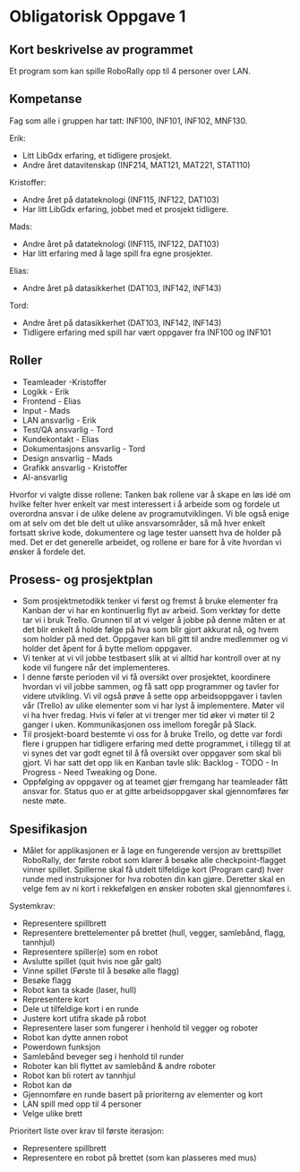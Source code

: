 # Obligatorisk Oppgave 1

## Kort beskrivelse av programmet
Et program som kan spille RoboRally opp til 4 personer over LAN.

## Kompetanse
Fag som alle i gruppen har tatt:
INF100, INF101, INF102, MNF130.

Erik:
*  Litt LibGdx erfaring, et tidligere prosjekt.
*  Andre året datavitenskap (INF214, MAT121, MAT221, STAT110)

Kristoffer:
*  Andre året på datateknologi (INF115, INF122, DAT103)
*  Har litt LibGdx erfaring, jobbet med et prosjekt tidligere.

Mads:
*  Andre året på datateknologi (INF115, INF122, DAT103)
*  Har litt erfaring med å lage spill fra egne prosjekter.

Elias:
*  Andre året på datasikkerhet (DAT103, INF142, INF143)

Tord:
*  Andre året på datasikkerhet (DAT103, INF142, INF143)
*  Tidligere erfaring med spill har vært oppgaver fra INF100 og INF101


## Roller
*  Teamleader -Kristoffer
*  Logikk - Erik
*  Frontend - Elias
*  Input - Mads
*  LAN ansvarlig - Erik
*  Test/QA ansvarlig - Tord
*  Kundekontakt - Elias
*  Dokumentasjons ansvarlig - Tord
*  Design ansvarlig - Mads
*  Grafikk ansvarlig - Kristoffer
*  AI-ansvarlig

Hvorfor vi valgte disse rollene:
Tanken bak rollene var å skape en løs idé om hvilke felter hver enkelt var mest interessert i å arbeide som og fordele 
ut overordna ansvar i de ulike delene av programutviklingen.
Vi ble også enige om at selv om det ble delt ut ulike ansvarsområder, så må hver enkelt fortsatt skrive kode, 
dokumentere og lage tester uansett hva de holder på med. Det er det generelle arbeidet, og rollene er bare for å vite 
hvordan vi ønsker å fordele det.


## Prosess- og prosjektplan
*  Som prosjektmetodikk tenker vi først og fremst å bruke elementer fra Kanban der vi har en kontinuerlig flyt av arbeid.
Som verktøy for dette tar vi i bruk Trello. Grunnen til at vi velger å jobbe på denne måten er at det blir enkelt å 
holde følge på hva som blir gjort akkurat nå, og hvem som holder på med det. Oppgaver kan bli gitt til andre medlemmer 
og vi holder det åpent for å bytte mellom oppgaver.
*  Vi tenker at vi vil jobbe testbasert slik at vi alltid har kontroll over at ny kode vil fungere når det implementeres.
*  I denne første perioden vil vi få oversikt over prosjektet, koordinere hvordan vi vil jobbe sammen, og få satt opp 
programmer og tavler for videre utvikling. Vi vil også prøve å sette opp arbeidsoppgaver i tavlen vår (Trello) av ulike 
elementer som vi har lyst å implementere. Møter vil vi ha hver fredag. Hvis vi føler at vi trenger mer tid øker vi møter
 til 2 ganger i uken. Kommunikasjonen oss imellom foregår på Slack.
*  Til prosjekt-board bestemte vi oss for å bruke Trello, og dette var fordi flere i gruppen har tidligere erfaring med 
dette programmet, i tillegg til at vi synes det var godt egnet til å få oversikt over oppgaver som skal bli gjort. 
Vi har satt det opp lik en Kanban tavle slik: Backlog - TODO - In Progress -
Need Tweaking og Done.
*  Oppfølging av oppgaver og at teamet gjør fremgang har teamleader fått ansvar for. 
Status quo er at gitte arbeidsoppgaver skal gjennomføres før neste møte.


## Spesifikasjon
*  Målet for applikasjonen er å lage en fungerende versjon av brettspillet RoboRally, der første robot som klarer å 
besøke alle checkpoint-flagget vinner spillet. Spillerne skal få utdelt tilfeldige kort (Program card) hver runde med 
instruksjoner for hva roboten din kan gjøre. Deretter skal en velge fem av ni kort i rekkefølgen en ønsker roboten skal 
gjennomføres i.

Systemkrav:
  *  Representere spillbrett
  *  Representere brettelementer på brettet (hull, vegger, samlebånd, flagg, tannhjul)
  *  Representere spiller(e) som en robot
  *  Avslutte spillet (quit hvis noe går galt)
  *  Vinne spillet (Første til å besøke alle flagg)
  *  Besøke flagg
  *  Robot kan ta skade (laser, hull)
  *  Representere kort
  *  Dele ut tilfeldige kort i en runde
  *  Justere kort utifra skade på robot
  *  Representere laser som fungerer i henhold til vegger og roboter
  *  Robot kan dytte annen robot
  *  Powerdown funksjon 
  *  Samlebånd beveger seg i henhold til runder
  *  Roboter kan bli flyttet av samlebånd & andre roboter
  *  Robot kan bli rotert av tannhjul
  *  Robot kan dø
  *  Gjennomføre en runde basert på prioriterng av elementer og kort
  *  LAN spill med opp til 4 personer 
  *  Velge ulike brett
 
Prioritert liste over krav til første iterasjon:
  *  Representere spillbrett
  *  Representere en robot på brettet (som kan plasseres med mus)
   
